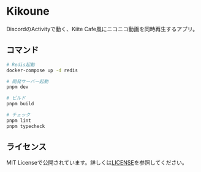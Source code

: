 # Kikoune

DiscordのActivityで動く、Kiite Cafe風にニコニコ動画を同時再生するアプリ。

## コマンド

```bash
# Redis起動
docker-compose up -d redis

# 開発サーバー起動
pnpm dev

# ビルド
pnpm build

# チェック
pnpm lint
pnpm typecheck
```

## ライセンス

MIT Licenseで公開されています。詳しくは[LICENSE](LICENSE)を参照してください。
